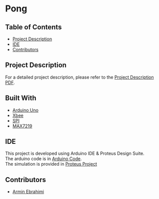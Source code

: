# Pong

## Table of Contents
- [Project Description](#project-description)
- [IDE](#ide)
- [Contributors](#contributors)

## Project Description
For a detailed project description, please refer to the [Project Description PDF](./Project.pdf).

## Built With
- [Arduino Uno](https://www.theengineeringprojects.com/2015/12/arduino-uno-library-proteus.html)
- [Xbee](https://www.theengineeringprojects.com/2016/01/xbee-library-proteus.html)
- [SPI]()
- [MAX7219]()

## IDE
This project is developed using Arduino IDE & Proteus Design Suite. <br />
The arduino code is in [Arduino Code](./). <br />
The simulation is provided in [Proteus Project]()

## Contributors
- [Armin Ebrahimi](https://github.com/AESTHEProgrammar)
